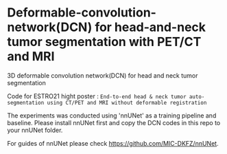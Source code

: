 # Deformable-convolution-network(DCN) for head-and-neck tumor segmentation with PET/CT and MRI
3D deformable convolution network(DCN) for head and neck tumor segmentation

Code for ESTRO21 hight poster : 
```End-to-end head & neck tumor auto-segmentation using CT/PET and MRI without deformable registration```

The experiments was conducted using 'nnUNet' as a training pipeline and baseline. Please install nnUNet first and copy the DCN codes in this repo to your nnUNet folder.

For guides of nnUNet please check https://github.com/MIC-DKFZ/nnUNet.

